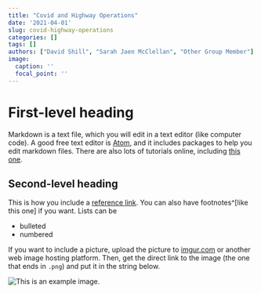 ```yaml
---
title: "Covid and Highway Operations"
date: '2021-04-01'
slug: covid-highway-operations
categories: []
tags: []
authors: ["David Shill", "Sarah Jaen McClellan", "Other Group Member"]
image:
  caption: ''
  focal_point: ''
---
```


# First-level heading

Markdown is a text file, which you will edit in a text editor (like computer
code). A good free text editor is [Atom](atom.io), and it includes packages to 
help you edit markdown files. There are also lots of tutorials online, including
[this one](https://www.markdowntutorial.com/).

## Second-level heading

This is how you include a [reference link](https://ceen.byu.edu/). You can also 
have footnotes^[like this one] if you want. Lists can be

  - bulleted
  - numbered
  
If you want to include a picture, upload the picture to [imgur.com](imgur.com) or
another web image hosting platform. Then, get the direct link to the image (the one that
ends in `.png`) and put it in the string below.

![This is an example image.](https://i.imgur.com/duZHqYe.png)

